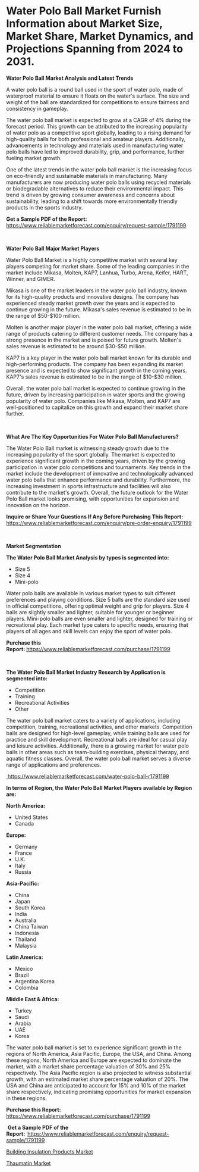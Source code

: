 <p><h1>Water Polo Ball Market Furnish Information about Market Size, Market Share, Market Dynamics, and Projections Spanning from 2024 to 2031.</h1></p><p><strong>Water Polo Ball Market Analysis and Latest Trends</strong></p>
<p><p>A water polo ball is a round ball used in the sport of water polo, made of waterproof material to ensure it floats on the water's surface. The size and weight of the ball are standardized for competitions to ensure fairness and consistency in gameplay.</p><p>The water polo ball market is expected to grow at a CAGR of 4% during the forecast period. This growth can be attributed to the increasing popularity of water polo as a competitive sport globally, leading to a rising demand for high-quality balls for both professional and amateur players. Additionally, advancements in technology and materials used in manufacturing water polo balls have led to improved durability, grip, and performance, further fueling market growth.</p><p>One of the latest trends in the water polo ball market is the increasing focus on eco-friendly and sustainable materials in manufacturing. Many manufacturers are now producing water polo balls using recycled materials or biodegradable alternatives to reduce their environmental impact. This trend is driven by growing consumer awareness and concerns about sustainability, leading to a shift towards more environmentally friendly products in the sports industry.</p></p>
<p><strong>Get a Sample PDF of the Report:&nbsp;</strong> <a href="https://www.reliablemarketforecast.com/enquiry/request-sample/1791199">https://www.reliablemarketforecast.com/enquiry/request-sample/1791199</a></p>
<p>&nbsp;</p>
<p><strong>Water Polo Ball Major Market Players</strong></p>
<p><p>Water Polo Ball Market is a highly competitive market with several key players competing for market share. Some of the leading companies in the market include Mikasa, Molten, KAP7, Lanhua, Turbo, Arena, Keifer, HART, Winner, and GIMER.</p><p>Mikasa is one of the market leaders in the water polo ball industry, known for its high-quality products and innovative designs. The company has experienced steady market growth over the years and is expected to continue growing in the future. Mikasa's sales revenue is estimated to be in the range of $50-$100 million.</p><p>Molten is another major player in the water polo ball market, offering a wide range of products catering to different customer needs. The company has a strong presence in the market and is poised for future growth. Molten's sales revenue is estimated to be around $30-$50 million.</p><p>KAP7 is a key player in the water polo ball market known for its durable and high-performing products. The company has been expanding its market presence and is expected to show significant growth in the coming years. KAP7's sales revenue is estimated to be in the range of $10-$30 million.</p><p>Overall, the water polo ball market is expected to continue growing in the future, driven by increasing participation in water sports and the growing popularity of water polo. Companies like Mikasa, Molten, and KAP7 are well-positioned to capitalize on this growth and expand their market share further.</p></p>
<p>&nbsp;</p>
<p><strong>What Are The Key Opportunities For Water Polo Ball Manufacturers?</strong></p>
<p><p>The Water Polo Ball market is witnessing steady growth due to the increasing popularity of the sport globally. The market is expected to experience significant growth in the coming years, driven by the growing participation in water polo competitions and tournaments. Key trends in the market include the development of innovative and technologically advanced water polo balls that enhance performance and durability. Furthermore, the increasing investment in sports infrastructure and facilities will also contribute to the market's growth. Overall, the future outlook for the Water Polo Ball market looks promising, with opportunities for expansion and innovation on the horizon.</p></p>
<p><strong>Inquire or Share Your Questions If Any Before Purchasing This Report:</strong> <a href="https://www.reliablemarketforecast.com/enquiry/pre-order-enquiry/1791199">https://www.reliablemarketforecast.com/enquiry/pre-order-enquiry/1791199</a></p>
<p>&nbsp;</p>
<p><strong>Market Segmentation</strong></p>
<p><strong>The Water Polo Ball Market Analysis by types is segmented into:</strong></p>
<p><ul><li>Size 5</li><li>Size 4</li><li>Mini-polo</li></ul></p>
<p><p>Water polo balls are available in various market types to suit different preferences and playing conditions. Size 5 balls are the standard size used in official competitions, offering optimal weight and grip for players. Size 4 balls are slightly smaller and lighter, suitable for younger or beginner players. Mini-polo balls are even smaller and lighter, designed for training or recreational play. Each market type caters to specific needs, ensuring that players of all ages and skill levels can enjoy the sport of water polo.</p></p>
<p><strong>Purchase this Report:&nbsp;</strong><a href="https://www.reliablemarketforecast.com/purchase/1791199">https://www.reliablemarketforecast.com/purchase/1791199</a></p>
<p>&nbsp;</p>
<p><strong>The Water Polo Ball Market Industry Research by Application is segmented into:</strong></p>
<p><ul><li>Competition</li><li>Training</li><li>Recreational Activities</li><li>Other</li></ul></p>
<p><p>The water polo ball market caters to a variety of applications, including competition, training, recreational activities, and other markets. Competition balls are designed for high-level gameplay, while training balls are used for practice and skill development. Recreational balls are ideal for casual play and leisure activities. Additionally, there is a growing market for water polo balls in other areas such as team-building exercises, physical therapy, and aquatic fitness classes. Overall, the water polo ball market serves a diverse range of applications and preferences.</p></p>
<p><a href="https://www.reliablemarketforecast.com/water-polo-ball-r1791199">&nbsp;https://www.reliablemarketforecast.com/water-polo-ball-r1791199</a></p>
<p><strong>In terms of Region, the Water Polo Ball Market Players available by Region are:</strong></p>
<p>
    <p> <strong> North America: </strong>
        <ul>
            <li>United States</li>
            <li>Canada</li>
        </ul>
        </p> 
    <p> <strong> Europe: </strong>
        <ul>
            <li>Germany</li>
            <li>France</li>
            <li>U.K.</li>
            <li>Italy</li>
            <li>Russia</li>
        </ul>
        </p> 
    <p> <strong> Asia-Pacific: </strong>
        <ul>
            <li>China</li>
            <li>Japan</li>
            <li>South Korea</li>
            <li>India</li>
            <li>Australia</li>
            <li>China Taiwan</li>
            <li>Indonesia</li>
            <li>Thailand</li>
            <li>Malaysia</li>
        </ul>
        </p> 
    <p> <strong> Latin America: </strong>
        <ul>
            <li>Mexico</li>
            <li>Brazil</li>
            <li>Argentina Korea</li>
            <li>Colombia</li>
        </ul>
        </p> 
    <p> <strong> Middle East & Africa: </strong>
        <ul>
            <li>Turkey</li>
            <li>Saudi</li>
            <li>Arabia</li>
            <li>UAE</li>
            <li>Korea</li>
        </ul>
    </p>
    </p>
<p><p>The water polo ball market is set to experience significant growth in the regions of North America, Asia Pacific, Europe, the USA, and China. Among these regions, North America and Europe are expected to dominate the market, with a market share percentage valuation of 30% and 25% respectively. The Asia Pacific region is also projected to witness substantial growth, with an estimated market share percentage valuation of 20%. The USA and China are anticipated to account for 15% and 10% of the market share respectively, indicating promising opportunities for market expansion in these regions.</p></p>
<p><strong>Purchase this Report: </strong><a href="https://www.reliablemarketforecast.com/purchase/1791199">https://www.reliablemarketforecast.com/purchase/1791199</a></p>
<p>&nbsp;<strong>Get a Sample PDF of the Report:&nbsp;&nbsp;</strong><a href="https://www.reliablemarketforecast.com/enquiry/request-sample/1791199">https://www.reliablemarketforecast.com/enquiry/request-sample/1791199</a></p>
<p><strong></strong></p>
<p><p><a href="https://medium.com/@amandaexton567/building-insulation-products-market-size-share-trends-analysis-report-by-product-glass-2c41c7dc62f7">Building Insulation Products Market</a></p><p><a href="https://view.publitas.com/reportprime-1/insights-into-the-thaumatin-industry-market-financial-status-market-size-and-revenue-analysis-up-to-2031/">Thaumatin Market</a></p></p>